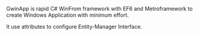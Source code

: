 GwinApp is rapid C# WinFrom framework with EF6 and Metroframework to create Windows Application with minimum effort.

It use attributes to configure Entity-Manager Interface.





